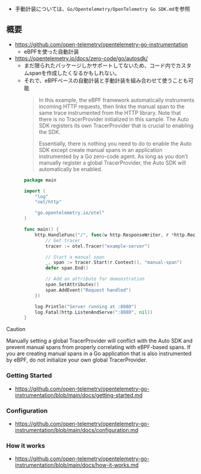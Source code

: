 - 手動計装については、`Go/Opentelemetry/OpenTelemetry Go SDK.md`を参照

## 概要
- https://github.com/open-telemetry/opentelemetry-go-instrumentation
  - eBPFを使った自動計装
- https://opentelemetry.io/docs/zero-code/go/autosdk/
  - まだ限られたパッケージしかサポートしてないため、コード内でカスタムspanを作成したくなるかもしれない。
  - それで、eBPFベースの自動計装と手動計装を組み合わせて使うことも可能  
    > In this example, the eBPF framework automatically instruments incoming HTTP requests, then links the manual span to the same trace instrumented from the HTTP library. Note that there is no TracerProvider initialized in this sample. The Auto SDK registers its own TracerProvider that is crucial to enabling the SDK.
    > 
    > Essentially, there is nothing you need to do to enable the Auto SDK except create manual spans in an application instrumented by a Go zero-code agent. As long as you don’t manually register a global TracerProvider, the Auto SDK will automatically be enabled.
    ```go
    package main

    import (
    	"log"
    	"net/http"

    	"go.opentelemetry.io/otel"
    )

    func main() {
    	http.HandleFunc("/", func(w http.ResponseWriter, r *http.Request) {
    		// Get tracer
    		tracer := otel.Tracer("example-server")

    		// Start a manual span
    		_, span := tracer.Start(r.Context(), "manual-span")
    		defer span.End()

    		// Add an attribute for demonstration
    		span.SetAttributes()
    		span.AddEvent("Request handled")
    	})

    	log.Println("Server running at :8080")
    	log.Fatal(http.ListenAndServe(":8080", nil))
    }
    ```

> [!CAUTION]  
> Manually setting a global TracerProvider will conflict with the Auto SDK and prevent manual spans from properly correlating with eBPF-based spans. If you are creating manual spans in a Go application that is also instrumented by eBPF, do not initialize your own global TracerProvider.

### Getting Started
- https://github.com/open-telemetry/opentelemetry-go-instrumentation/blob/main/docs/getting-started.md

### Configuration
- https://github.com/open-telemetry/opentelemetry-go-instrumentation/blob/main/docs/configuration.md

### How it works
- https://github.com/open-telemetry/opentelemetry-go-instrumentation/blob/main/docs/how-it-works.md